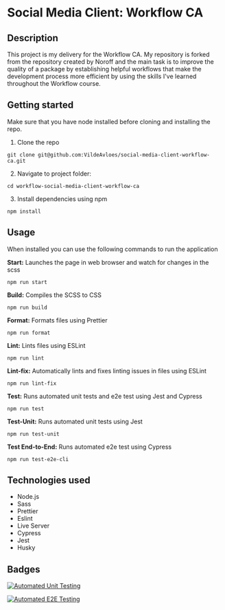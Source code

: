 # Social Media Client: Workflow CA

## Description

This project is my delivery for the Workflow CA. My repository is forked from the repository created by Noroff and the main task is to improve the quality of a package by establishing helpful workflows that make the development process more efficient by using the skills I've learned throughout the Workflow course.

## Getting started

Make sure that you have node installed before cloning and installing the repo.

1. Clone the repo

```
git clone git@github.com:VildeAvloes/social-media-client-workflow-ca.git
```

2. Navigate to project folder:

```
cd workflow-social-media-client-workflow-ca
```

3. Install dependencies using npm

```
npm install
```

## Usage

When installed you can use the following commands to run the application

**Start:** Launches the page in web browser and watch for changes in the scss

```
npm run start
```

**Build:** Compiles the SCSS to CSS

```
npm run build
```

**Format:** Formats files using Prettier

```
npm run format
```

**Lint:** Lints files using ESLint

```
npm run lint
```

**Lint-fix:** Automatically lints and fixes linting issues in files using ESLint

```
npm run lint-fix
```

**Test:** Runs automated unit tests and e2e test using Jest and Cypress

```
npm run test
```

**Test-Unit:** Runs automated unit tests using Jest

```
npm run test-unit
```

**Test End-to-End:** Runs automated e2e test using Cypress

```
npm run test-e2e-cli
```

## Technologies used

- Node.js
- Sass
- Prettier
- Eslint
- Live Server
- Cypress
- Jest
- Husky

## Badges

[![Automated Unit Testing](https://github.com/VildeAvloes/social-media-client-workflow-ca/actions/workflows/unit-test.yml/badge.svg)](https://github.com/VildeAvloes/social-media-client-workflow-ca/actions/workflows/unit-test.yml)

[![Automated E2E Testing](https://github.com/VildeAvloes/social-media-client-workflow-ca/actions/workflows/e2e-test.yml/badge.svg)](https://github.com/VildeAvloes/social-media-client-workflow-ca/actions/workflows/e2e-test.yml)
